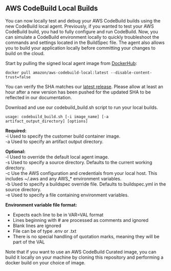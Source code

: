 ## AWS CodeBuild Local Builds


You can now locally test and debug your AWS CodeBuild builds using the new CodeBuild local agent.
Previously, if you wanted to test your AWS CodeBuild build, you had to fully configure and run
CodeBuild. Now, you can simulate a CodeBuild environment locally to quickly troubleshoot the
commands and settings located in the BuildSpec file. The agent also allows you to build your application
locally before committing your changes to build on the cloud.

Start by pulling the signed local agent image from [DockerHub](https://hub.docker.com/r/amazon/aws-codebuild-local/):

    docker pull amazon/aws-codebuild-local:latest --disable-content-trust=false


You can verify the SHA matches our [latest release](https://docs.aws.amazon.com/codebuild/latest/userguide/samples.html). Please allow at least an hour after a new version has been pushed for the updated SHA to be reflected in our documentation. 

Download and use our codebuild_build.sh script to run your local builds.

    usage: codebuild_build.sh [-i image_name] [-a artifact_output_directory] [options]

**Required:**  
  -i        Used to specify the customer build container image.  
  -a        Used to specify an artifact output directory.  

**Optional:**  
  -l        Used to override the default local agent image.  
  -s        Used to specify a source directory. Defaults to the current working directory.  
  -c        Use the AWS configuration and credentials from your local host. This includes ~/.aws and any AWS_* environment variables.  
  -b        Used to specify a buildspec override file. Defaults to buildspec.yml in the source directory.  
  -e        Used to specify a file containing environment variables.  

**Environment variable file format:**
  * Expects each line to be in VAR=VAL format
  * Lines beginning with # are processed as comments and ignored
  * Blank lines are ignored
  * File can be of type .env or .txt
  * There is no special handling of quotation marks, meaning they will be part of the VAL

Note that if you want to use an AWS CodeBuild Curated image, you can build it locally on your machine by cloning this repository and performing a docker build on your choice of image.

